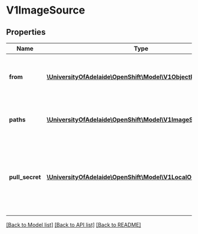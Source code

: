 # V1ImageSource

## Properties
Name | Type | Description | Notes
------------ | ------------- | ------------- | -------------
**from** | [**\UniversityOfAdelaide\OpenShift\Model\V1ObjectReference**](V1ObjectReference.md) | from is a reference to an ImageStreamTag, ImageStreamImage, or DockerImage to copy source from. | 
**paths** | [**\UniversityOfAdelaide\OpenShift\Model\V1ImageSourcePath[]**](V1ImageSourcePath.md) | paths is a list of source and destination paths to copy from the image. | 
**pull_secret** | [**\UniversityOfAdelaide\OpenShift\Model\V1LocalObjectReference**](V1LocalObjectReference.md) | pullSecret is a reference to a secret to be used to pull the image from a registry If the image is pulled from the OpenShift registry, this field does not need to be set. | [optional] 

[[Back to Model list]](../README.md#documentation-for-models) [[Back to API list]](../README.md#documentation-for-api-endpoints) [[Back to README]](../README.md)


